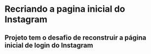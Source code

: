 # Recriando a pagina inicial do Instagram

## Projeto tem o desafio de reconstruir a página inicial de login do Instagram

